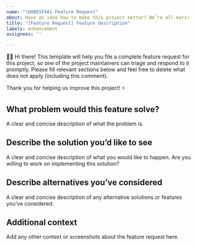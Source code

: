 ```yaml
---
name: "\U0001F4A1 Feature Request"
about: Have an idea how to make this project better? We’re all ears!
title: "[Feature Request] Feature description"
labels: enhancement
assignees: ''

---
```


👋🏻 Hi there! This template will help you file a complete feature request for this project, so one of the project maintainers can triage and respond to it promptly. Please fill relevant sections below and feel free to delete what does not apply (including this comment).

Thank you for helping us improve this project! ⚡️

## What problem would this feature solve?
A clear and concise description of what the problem is.

## Describe the solution you’d like to see
A clear and concise description of what you would like to happen. Are you willing to work on implementing this solution?

## Describe alternatives you’ve considered
A clear and concise description of any alternative solutions or features you’ve considered.

## Additional context
Add any other context or screenshots about the feature request here.